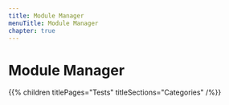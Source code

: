 ```yaml
---
title: Module Manager
menuTitle: Module Manager
chapter: true
---
```


# Module Manager

{{% children titlePages="Tests" titleSections="Categories" /%}}